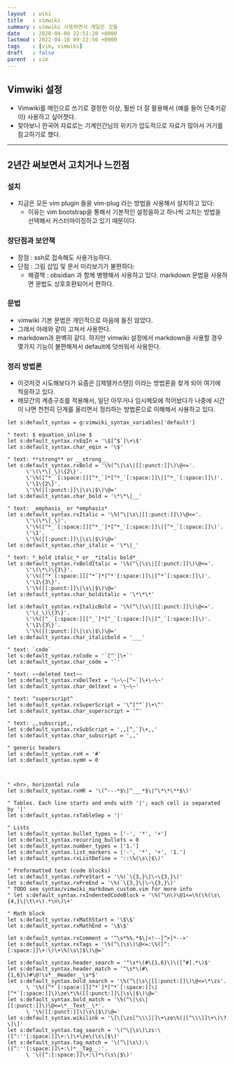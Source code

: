 ```yaml
---
layout  : wiki
title   : vimwiki
summary : vimwiki 사용하면서 깨달은 것들
date    : 2020-04-08 22:51:20 +0900
lastmod : 2022-04-18 09:22:56 +0900
tags    : [vim, vimwiki]
draft   : false
parent  : vim
---
```

## Vimwiki 설정
-  Vimwiki를 메인으로 쓰기로 결정한 이상, 훨씬 더 잘 활용해서 (예를 들어 단축키같이) 사용하고 싶어졋다.
- 찾아보니 한국어 자료로는 기계인간님의 위키가 압도적으로 자료가 많아서 거기를 참고하기로 했다.

---
## 2년간 써보면서 고치거나 느낀점
### 설치
- 지금은 모든 vim plugin 들을 vim-plug 라는 방법을 사용해서 설치하고 있다:
  - 이유는 vim bootstrap을 통해서 기본적인 설정을하고 하나씩 고치는 방법을 선택해서 커스터마이징하고 있기 때문이다.

### 장단점과 보안책
- 장점 : ssh로 접속해도 사용가능하다.
- 단점 : 그림 삽입 및 문서 미리보기가 불편하다:
  - 해결책 : obsidian 과 함께 병행해서 사용하고 있다. markdown 문법을 사용하면 문법도 상호호환되어서 편하다.

### 문법
- vimwiki 기본 문법은 개인적으로 마음에 들진 않았다.
- 그래서 아래와 같이 고쳐서 사용한다.
- markdown과 완벽히 같다. 하지만 vimwiki 설정에서 markdown을 사용할 경우 몇가지 기능이 불편해져서 default에 덧씌워서 사용한다.

### 정리 방법론
- 이것저것 시도해보다가 요즘은 [[제텔카스텐]] 이라는 방법론을 찾게 되어 여기에 적응하고 있다.
- 메모간의 계층구조를 적용해서, 일단 아무거나 임시메모에 적어놨다가 나중에 시간이 나면 천천히 단계를 올리면서 정리하는 방법론으로 이해해서 사용하고 있다.

```vim
let s:default_syntax = g:vimwiki_syntax_variables['default']

" text: $ equation_inline $
let s:default_syntax.rxEqIn = '\$[^$`]\+\$'
let s:default_syntax.char_eqin = '\$'

" text: **strong** or __strong__
let s:default_syntax.rxBold = '\%(^\|\s\|[[:punct:]]\)\@<='.
      \'\(\*\|_\)\{2\}'.
      \'\%([^*_`[:space:]][^*_`]*[^*_`[:space:]]\|[^*_`[:space:]]\)'.
      \'\1\{2\}'.
      \'\%([[:punct:]]\|\s\|$\)\@='
let s:default_syntax.char_bold = '\*\*\|__'

" text: _emphasis_ or *emphasis*
let s:default_syntax.rxItalic = '\%(^\|\s\|[[:punct:]]\)\@<='.
      \'\(\*\|_\)'.
      \'\%([^*_`[:space:]][^*_`]*[^*_`[:space:]]\|[^*_`[:space:]]\)'.
      \'\1'.
      \'\%([[:punct:]]\|\s\|$\)\@='
let s:default_syntax.char_italic = '\*\|_'

" text: *_bold italic_* or _*italic bold*_
let s:default_syntax.rxBoldItalic = '\%(^\|\s\|[[:punct:]]\)\@<='.
      \'\(\*\)\{3\}'.
      \'\%([^*`[:space:]][^*`]*[^*`[:space:]]\|[^*`[:space:]]\)'.
      \'\1\{3\}'.
      \'\%([[:punct:]]\|\s\|$\)\@='
let s:default_syntax.char_bolditalic = '\*\*\*'

let s:default_syntax.rxItalicBold = '\%(^\|\s\|[[:punct:]]\)\@<='.
      \'\(_\)\{3\}'.
      \'\%([^_`[:space:]][^_`]*[^_`[:space:]]\|[^_`[:space:]]\)'.
      \'\1\{3\}'.
      \'\%([[:punct:]]\|\s\|$\)\@='
let s:default_syntax.char_italicbold = '___'

" text: `code`
let s:default_syntax.rxCode = '`[^`]\+`'
let s:default_syntax.char_code = '`'

" text: ~~deleted text~~
let s:default_syntax.rxDelText = '\~\~[^~`]\+\~\~'
let s:default_syntax.char_deltext = '\~\~'

" text: ^superscript^
let s:default_syntax.rxSuperScript = '\^[^^`]\+\^'
let s:default_syntax.char_superscript = '^'

" text: ,,subscript,,
let s:default_syntax.rxSubScript = ',,[^,`]\+,,'
let s:default_syntax.char_subscript = ',,'

" generic headers
let s:default_syntax.rxH = '#'
let s:default_syntax.symH = 0



" <hr>, horizontal rule
let s:default_syntax.rxHR = '\(^---*$\|^___*$\|^\*\*\**$\)'

" Tables. Each line starts and ends with '|'; each cell is separated by '|'
let s:default_syntax.rxTableSep = '|'

" Lists
let s:default_syntax.bullet_types = ['-', '*', '+']
let s:default_syntax.recurring_bullets = 0
let s:default_syntax.number_types = ['1.']
let s:default_syntax.list_markers = ['-', '*', '+', '1.']
let s:default_syntax.rxListDefine = '::\%(\s\|$\)'

" Preformatted text (code blocks)
let s:default_syntax.rxPreStart = '\%(`\{3,}\|\~\{3,}\)'
let s:default_syntax.rxPreEnd = '\%(`\{3,}\|\~\{3,}\)'
" TODO see syntax/vimwiki_markdown_custom.vim for more info
" let s:default_syntax.rxIndentedCodeBlock = '\%(^\n\)\@1<=\%(\%(\s\{4,}\|\t\+\).*\n\)\+'

" Math block
let s:default_syntax.rxMathStart = '\$\$'
let s:default_syntax.rxMathEnd = '\$\$'

let s:default_syntax.rxComment = '^\s*%%.*$\|<!--[^>]*-->'
let s:default_syntax.rxTags = '\%(^\|\s\)\@<=:\%([^:[:space:]]\+:\)\+\%(\s\|$\)\@='

let s:default_syntax.header_search = '^\s*\(#\{1,6}\)\([^#].*\)$'
let s:default_syntax.header_match = '^\s*\(#\{1,6}\)#\@!\s*__Header__\s*$'
let s:default_syntax.bold_search = '\%(^\|\s\|[[:punct:]]\)\@<=\*\zs'.
      \ '\%([^*`[:space:]][^*`]*[^*`[:space:]]\|[^*`[:space:]]\)\ze\*\%([[:punct:]]\|\s\|$\)\@='
let s:default_syntax.bold_match = '\%(^\|\s\|[[:punct:]]\)\@<=\*__Text__\*'.
      \ '\%([[:punct:]]\|\s\|$\)\@='
let s:default_syntax.wikilink = '\[\[\zs[^\\\]|]\+\ze\%(|[^\\\]]\+\)\?\]\]'
let s:default_syntax.tag_search = '\(^\|\s\)\zs:\([^:''[:space:]]\+:\)\+\ze\(\s\|$\)'
let s:default_syntax.tag_match = '\(^\|\s\):\([^:''[:space:]]\+:\)*__Tag__:'.
      \ '\([^:[:space:]]\+:\)*\(\s\|$\)'
```
